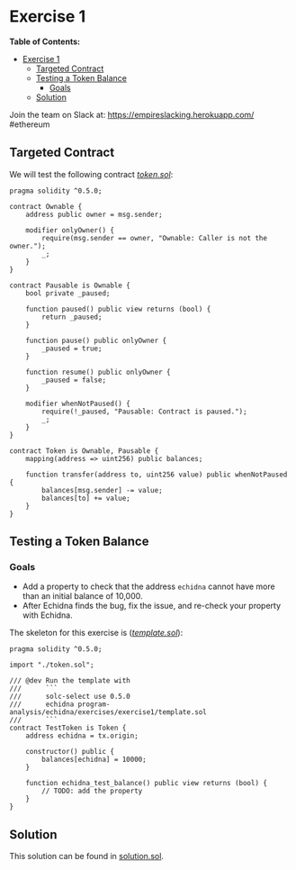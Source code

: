 # Exercise 1

**Table of Contents:**

- [Exercise 1](#exercise-1)
  - [Targeted Contract](#targeted-contract)
  - [Testing a Token Balance](#testing-a-token-balance)
    - [Goals](#goals)
  - [Solution](#solution)

Join the team on Slack at: https://empireslacking.herokuapp.com/ #ethereum

## Targeted Contract

We will test the following contract _[token.sol](https://github.com/crytic/building-secure-contracts/tree/master/program-analysis/echidna/exercises/exercise1/token.sol)_:

```solidity
pragma solidity ^0.5.0;

contract Ownable {
    address public owner = msg.sender;

    modifier onlyOwner() {
        require(msg.sender == owner, "Ownable: Caller is not the owner.");
        _;
    }
}

contract Pausable is Ownable {
    bool private _paused;

    function paused() public view returns (bool) {
        return _paused;
    }

    function pause() public onlyOwner {
        _paused = true;
    }

    function resume() public onlyOwner {
        _paused = false;
    }

    modifier whenNotPaused() {
        require(!_paused, "Pausable: Contract is paused.");
        _;
    }
}

contract Token is Ownable, Pausable {
    mapping(address => uint256) public balances;

    function transfer(address to, uint256 value) public whenNotPaused {
        balances[msg.sender] -= value;
        balances[to] += value;
    }
}
```

## Testing a Token Balance

### Goals

- Add a property to check that the address `echidna` cannot have more than an initial balance of 10,000.
- After Echidna finds the bug, fix the issue, and re-check your property with Echidna.

The skeleton for this exercise is (_[template.sol](https://github.com/crytic/building-secure-contracts/tree/master/program-analysis/echidna/exercises/exercise1/template.sol)_):

```solidity
pragma solidity ^0.5.0;

import "./token.sol";

/// @dev Run the template with
///      ```
///      solc-select use 0.5.0
///      echidna program-analysis/echidna/exercises/exercise1/template.sol
///      ```
contract TestToken is Token {
    address echidna = tx.origin;

    constructor() public {
        balances[echidna] = 10000;
    }

    function echidna_test_balance() public view returns (bool) {
        // TODO: add the property
    }
}
```

## Solution

This solution can be found in [solution.sol](https://github.com/crytic/building-secure-contracts/tree/master/program-analysis/echidna/exercises/exercise1/solution.sol).

